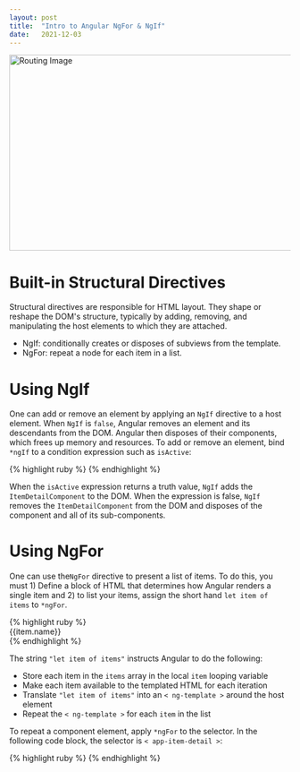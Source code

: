 ```yaml
---
layout: post
title:  "Intro to Angular NgFor & NgIf"
date:   2021-12-03
---
```

<html>
<head>
<meta charset="utf-8">
<title>Intro to Angular NgIf & NgFor</title>
<style></style>
</head>
<body>
<img src="https://www.grazitti.com/assets/2018/06/8-Proven-Reasons-You-Need-Angular-02.png" alt="Routing Image" width="600" height="350">
<div>
<h1>Built-in Structural Directives</h1>
    <p>Structural directives are responsible for HTML layout. They shape or reshape the DOM's structure, typically by adding, removing, and manipulating the host elements to which they are attached.</p>
    <ul>
        <li>NgIf: conditionally creates or disposes of subviews from the template.</li>
        <li>NgFor: repeat a node for each item in a list.</li>
    </ul>
<h1>Using NgIf</h1>
    <p>One can add or remove an element by applying an <code>NgIf</code> directive to a host element. When <code>NgIf</code> is <code>false</code>, Angular removes an element and its descendants from the DOM. Angular then disposes of their components, which frees up memory and resources.
    To add or remove an element, bind <code>*ngIf</code> to a condition expression such as <code>isActive</code>:</p>
    {% highlight ruby %}
    <app-item-detail *ngIf="isActive" [item]="item"></app-item-detail>
    {% endhighlight %}
    <p>When the <code>isActive</code> expression returns a truth value, <code>NgIf</code> adds the <code>ItemDetailComponent</code> to the DOM. When the expression is false, <code>NgIf</code> removes the <code>ItemDetailComponent</code> from the DOM and disposes of the component and all of its sub-components.
<h1>Using NgFor</h1> 
    <p>One can use the<code>NgFor</code> directive to present a list of items. To do this, you must 1) Define a block of HTML that determines how Angular renders a single item and 2) to list your items, assign the short hand <code>let item of items</code> to <code>*ngFor</code>.</p>
    {% highlight ruby %}
    <div *ngFor="let item of items">{{item.name}}</div>
    {% endhighlight %}
    <p>The string <code>"let item of items"</code> instructs Angular to do the following:</p>
    <ul>
        <li>Store each item in the <code>items</code> array in the local <code>item</code> looping variable</li>
        <li>Make each item available to the templated HTML for each iteration</li>
        <li>Translate <code>"let item of items"</code> into an <code>< ng-template ></code> around the host element</li>
        <li>Repeat the <code>< ng-template ></code> for each <code>item</code> in the list</li>
    </ul>
    <p>To repeat a component element, apply <code>*ngFor</code> to the selector. In the following code block, the selector is <code>< app-item-detail ></code>:</p>
    {% highlight ruby %}
    <app-item-detail *ngFor="let item of items" [item]="item"></app-item-detail>
    {% endhighlight %}
</div>

</body>

</html>